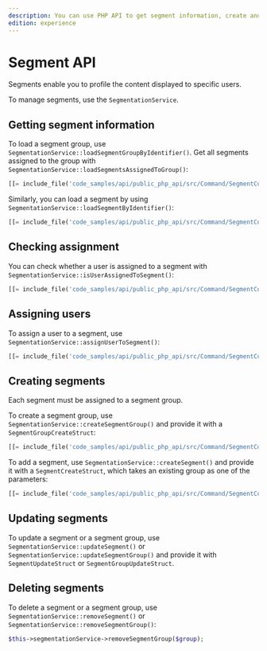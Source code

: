 ```yaml
---
description: You can use PHP API to get segment information, create and manage segments, and assign users to them.
edition: experience
---
```


# Segment API

Segments enable you to profile the content displayed to specific users.

To manage segments, use the `SegmentationService`.

## Getting segment information

To load a segment group, use `SegmentationService::loadSegmentGroupByIdentifier()`.
Get all segments assigned to the group with `SegmentationService::loadSegmentsAssignedToGroup()`:

``` php
[[= include_file('code_samples/api/public_php_api/src/Command/SegmentCommand.php', 54, 62) =]]
```

Similarly, you can load a segment by using `SegmentationService::loadSegmentByIdentifier()`:

``` php
[[= include_file('code_samples/api/public_php_api/src/Command/SegmentCommand.php', 62, 63) =]]
```

## Checking assignment

You can check whether a user is assigned to a segment with `SegmentationService::isUserAssignedToSegment()`:

``` php
[[= include_file('code_samples/api/public_php_api/src/Command/SegmentCommand.php', 66, 71) =]]
```

## Assigning users

To assign a user to a segment, use `SegmentationService::assignUserToSegment()`:

``` php
[[= include_file('code_samples/api/public_php_api/src/Command/SegmentCommand.php', 64, 65) =]]
```

## Creating segments

Each segment must be assigned to a segment group.

To create a segment group, use `SegmentationService::createSegmentGroup()` and provide it with a `SegmentGroupCreateStruct`:

``` php
[[= include_file('code_samples/api/public_php_api/src/Command/SegmentCommand.php', 38, 45) =]]
```

To add a segment, use `SegmentationService::createSegment()` and provide it with a `SegmentCreateStruct`, which takes an existing group as one of the parameters:

``` php
[[= include_file('code_samples/api/public_php_api/src/Command/SegmentCommand.php', 46, 53) =]]
```

## Updating segments

To update a segment or a segment group, use `SegmentationService::updateSegment()` or `SegmentationService::updateSegmentGroup()` and provide it with `SegmentUpdateStruct` or `SegmentGroupUpdateStruct`.

## Deleting segments

To delete a segment or a segment group, use `SegmentationService::removeSegment()` or `SegmentationService::removeSegmentGroup()`:

``` php
$this->segmentationService->removeSegmentGroup($group);
```
